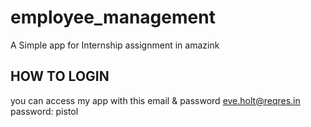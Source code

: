 # employee_management

A Simple app for Internship assignment in amazink 

## HOW TO LOGIN

you can access my app with this email & password 
eve.holt@reqres.in
password: pistol 
